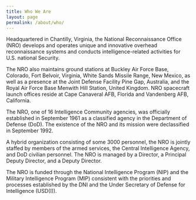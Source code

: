 ```yaml
---
title: Who We Are
layout: page
permalink: /about/who/
---
```


Headquartered in Chantilly, Virginia, the National Reconnaissance Office (NRO) develops and operates unique and innovative overhead reconnaissance systems and conducts intelligence-related activities for U.S. national Security.

The NRO also maintains ground stations at Buckley Air Force Base, Colorado, Fort Belvoir, Virginia, White Sands Missile Range, New Mexico, as well as a presence at the Joint Defense Facility Pine Gap, Australia, and the Royal Air Force Base Menwith Hill Station, United Kingdom. NRO spacecraft launch offices reside at Cape Canaveral AFB, Florida and Vandenberg AFB, California.

The NRO, one of 16 Intelligence Community agencies, was officially established in September 1961 as a classified agency in the Department of Defense (DoD). The existence of the NRO and its mission were declassified in September 1992.

A hybrid organization consisting of some 3000 personnel, the NRO is jointly staffed by members of the armed services, the Central Intelligence Agency, and DoD civilian personnel. The NRO is managed by a Director, a Principal Deputy Director, and a Deputy Director.

The NRO is funded through the National Intelligence Program (NIP) and the Military Intelligence Program (MIP) consistent with the priorities and processes established by the DNI and the Under Secretary of Defense for Intelligence (USD(I)).

